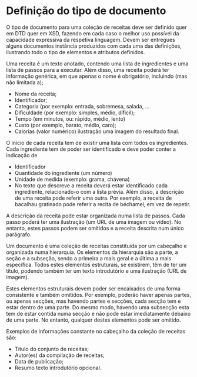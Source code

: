 # Definição do tipo de documento

O tipo de documento para uma coleção de receitas deve ser definido quer em DTD quer em XSD, fazendo em cada caso o melhor uso possível da capacidade expressiva da respetiva linguagem. Devem ser entregues alguns documentos instância produzidos com cada uma das definições, ilustrando todo o tipo de elementos e atributos definidos.

Uma receita é um texto anotado, contendo uma lista de ingredientes e uma lista de passos para a executar. Além disso, uma receita poderá ter informação genérica, em que apenas o nome é obrigatório, incluindo (mas não limitada a);

- Nome da receita;
- Identificador;
- Categoria (por exemplo: entrada, sobremesa, salada, ...
- Dificuldade (por exemplo: simples, médio, díficil);
- Tempo (em minutos, ou: rápido, médio, lento)
- Custo (por exemplo, barato, médio, caro);
- Calorias (valor numérico) ilustração uma imagem do resultado final.

O início de cada receita tem de existir uma lista com todos os ingredientes. Cada ingrediente tem de poder ser identificado e deve poder conter a indicação de

- Identificador
- Quantidade do ingrediente (um número)
- Unidade de medida (exemplo: grama, chávena)
- No texto que descreve a receita deverá estar identificado cada ingrediente, relacionado-o com a lista prévia. Além disso, a descrição de uma receita pode referir uma outra. Por exemplo, a receita de bacalhau gratinado pode referir a recita de béchamel, em vez de repetir.

A descrição da receita pode estar organizada numa lista de passos. Cada passo poderá ter uma ilustração (um URL de uma imagem ou vídeo). No entanto, estes passos podem ser omitidos e a receita descrita num único parágrafo.

Um documento é uma coleção de receitas constituída por um cabeçalho e organizada numa hierarquia. Os elementos da hierarquia são a parte, a seção e a subseção, sendo a primeira a mais geral e a última a mais específica. Todos estes elementos estruturais, se existirem, têm de ter um título, podendo também ter um texto introdutório e uma ilustração (URL de imagem).

Estes elementos estruturais devem poder ser encaixados de uma forma consistente e também omitidos. Por exemplo, poderão haver apenas partes, ou apenas secções, mas havendo partes e secções, cada secção tem e estar dentro de uma parte. Do mesmo modo, havendo uma subsecção esta tem de estar contida numa secção e não pode estar imediatamente debaixo de uma parte. No entanto, qualquer destes elementos pode ser omitido.

Exemplos de informações constante no cabeçalho da coleção de receitas são:
- Título do conjunto de receitas;
- Autor(es) da compilação de receitas;
- Data de publicação;
- Resumo texto introdutório opcional.
